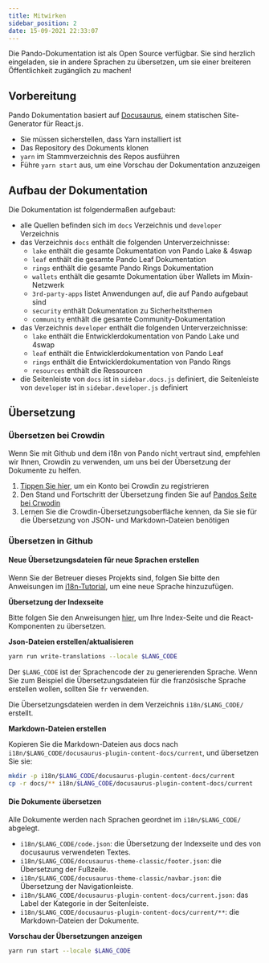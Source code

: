 ```yaml
---
title: Mitwirken
sidebar_position: 2
date: 15-09-2021 22:33:07
---
```


Die Pando-Dokumentation ist als Open Source verfügbar. Sie sind herzlich eingeladen, sie in andere Sprachen zu übersetzen, um sie einer breiteren Öffentlichkeit zugänglich zu machen!

## Vorbereitung

Pando Dokumentation basiert auf [Docusaurus](https://docusaurus.io/docs/en/latest/), einem statischen Site-Generator für React.js.

- Sie müssen sicherstellen, dass Yarn installiert ist
- Das Repository des Dokuments klonen
- `yarn` im Stammverzeichnis des Repos ausführen
- Führe `yarn start` aus, um eine Vorschau der Dokumentation anzuzeigen

## Aufbau der Dokumentation

Die Dokumentation ist folgendermaßen aufgebaut:

- alle Quellen befinden sich im `docs` Verzeichnis und `developer` Verzeichnis
- das Verzeichnis `docs` enthält die folgenden Unterverzeichnisse:
  - `lake` enthält die gesamte Dokumentation von Pando Lake & 4swap
  - `leaf` enthält die gesamte Pando Leaf Dokumentation
  - `rings` enthält die gesamte Pando Rings Dokumentation
  - `wallets` enthält die gesamte Dokumentation über Wallets im Mixin-Netzwerk
  - `3rd-party-apps` listet Anwendungen auf, die auf Pando aufgebaut sind
  - `security` enthält Dokumentation zu Sicherheitsthemen
  - `community` enthält die gesamte Community-Dokumentation
- das Verzeichnis `developer` enthält die folgenden Unterverzeichnisse:
  - `lake` enthält die Entwicklerdokumentation von Pando Lake und 4swap
  - `leaf` enthält die Entwicklerdokumentation von Pando Leaf
  - `rings` enthält die Entwicklerdokumentation von Pando Rings
  - `resources` enthält die Ressourcen
- die Seitenleiste von `docs` ist in `sidebar.docs.js` definiert, die Seitenleiste von `developer` ist in `sidebar.developer.js` definiert

## Übersetzung

### Übersetzen bei Crowdin

Wenn Sie mit Github und dem i18n von Pando nicht vertraut sind, empfehlen wir Ihnen, Crowdin zu verwenden, um uns bei der Übersetzung der Dokumente zu helfen.

1. [Tippen Sie hier](https://pando.crowdin.com/u/signup), um ein Konto bei Crowdin zu registrieren
2. Den Stand und Fortschritt der Übersetzung finden Sie auf [Pandos Seite bei Crwodin](https://pando.crowdin.com/)
3. Lernen Sie die Crowdin-Übersetzungsoberfläche kennen, da Sie sie für die Übersetzung von JSON- und Markdown-Dateien benötigen

### Übersetzen in Github

#### Neue Übersetzungsdateien für neue Sprachen erstellen

Wenn Sie der Betreuer dieses Projekts sind, folgen Sie bitte den Anweisungen im [i18n-Tutorial](https://docusaurus.io/docs/i18n/tutorial), um eine neue Sprache hinzuzufügen.


**Übersetzung der Indexseite**

Bitte folgen Sie den Anweisungen [hier](https://docusaurus.io/docs/i18n/tutorial#use-the-translation-apis), um Ihre Index-Seite und die React-Komponenten zu übersetzen.

**Json-Dateien erstellen/aktualisieren**

```bash
yarn run write-translations --locale $LANG_CODE
```

Der `$LANG_CODE` ist der Sprachencode der zu generierenden Sprache. Wenn Sie zum Beispiel die Übersetzungsdateien für die französische Sprache erstellen wollen, sollten Sie `fr` verwenden.

Die Übersetzungsdateien werden in dem Verzeichnis `i18n/$LANG_CODE/` erstellt.

**Markdown-Dateien erstellen**

Kopieren Sie die Markdown-Dateien aus docs nach `i18n/$LANG_CODE/docusaurus-plugin-content-docs/current`, und übersetzen Sie sie:

```bash
mkdir -p i18n/$LANG_CODE/docusaurus-plugin-content-docs/current
cp -r docs/** i18n/$LANG_CODE/docusaurus-plugin-content-docs/current
```

#### Die Dokumente übersetzen

Alle Dokumente werden nach Sprachen geordnet im `i18n/$LANG_CODE/` abgelegt.

- `i18n/$LANG_CODE/code.json`: die Übersetzung der Indexseite und des von docusaurus verwendeten Textes.
- `i18n/$LANG_CODE/docusaurus-theme-classic/footer.json`: die Übersetzung der Fußzeile.
- `i18n/$LANG_CODE/docusaurus-theme-classic/navbar.json`: die Übersetzung der Navigationleiste.
- `i18n/$LANG_CODE/docusaurus-plugin-content-docs/current.json`: das Label der Kategorie in der Seitenleiste.
- `i18n/$LANG_CODE/docusaurus-plugin-content-docs/current/**`: die Markdown-Dateien der Dokumente.

**Vorschau der Übersetzungen anzeigen**

```bash
yarn run start --locale $LANG_CODE
```



